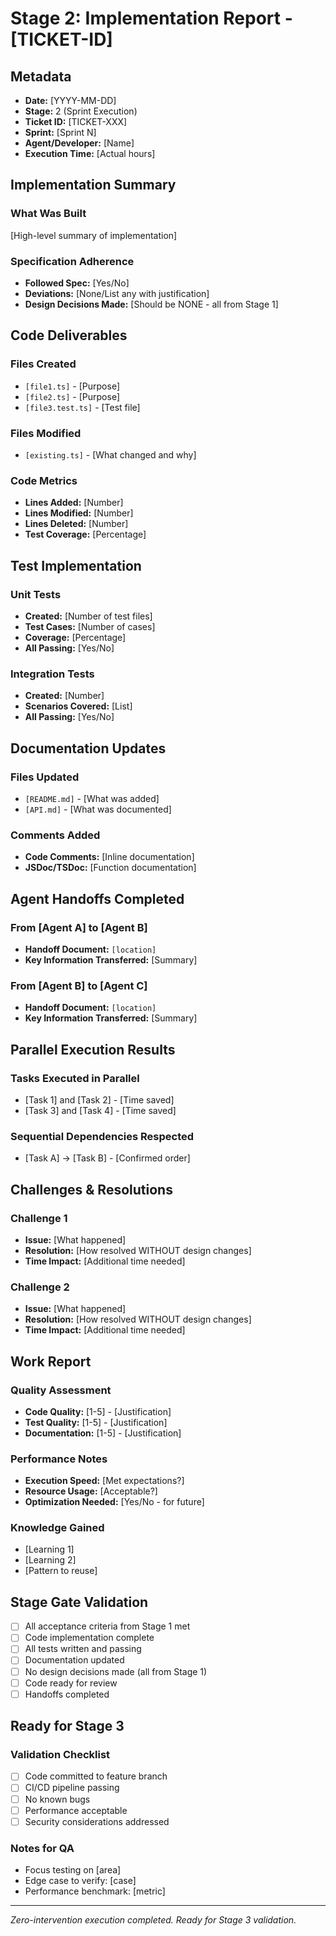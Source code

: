 # Stage 2: Implementation Report - [TICKET-ID]

## Metadata
- **Date:** [YYYY-MM-DD]
- **Stage:** 2 (Sprint Execution)
- **Ticket ID:** [TICKET-XXX]
- **Sprint:** [Sprint N]
- **Agent/Developer:** [Name]
- **Execution Time:** [Actual hours]

## Implementation Summary
### What Was Built
[High-level summary of implementation]

### Specification Adherence
- **Followed Spec:** [Yes/No]
- **Deviations:** [None/List any with justification]
- **Design Decisions Made:** [Should be NONE - all from Stage 1]

## Code Deliverables
### Files Created
- `[file1.ts]` - [Purpose]
- `[file2.ts]` - [Purpose]
- `[file3.test.ts]` - [Test file]

### Files Modified
- `[existing.ts]` - [What changed and why]

### Code Metrics
- **Lines Added:** [Number]
- **Lines Modified:** [Number]
- **Lines Deleted:** [Number]
- **Test Coverage:** [Percentage]

## Test Implementation
### Unit Tests
- **Created:** [Number of test files]
- **Test Cases:** [Number of cases]
- **Coverage:** [Percentage]
- **All Passing:** [Yes/No]

### Integration Tests
- **Created:** [Number]
- **Scenarios Covered:** [List]
- **All Passing:** [Yes/No]

## Documentation Updates
### Files Updated
- `[README.md]` - [What was added]
- `[API.md]` - [What was documented]

### Comments Added
- **Code Comments:** [Inline documentation]
- **JSDoc/TSDoc:** [Function documentation]

## Agent Handoffs Completed
### From [Agent A] to [Agent B]
- **Handoff Document:** `[location]`
- **Key Information Transferred:** [Summary]

### From [Agent B] to [Agent C]
- **Handoff Document:** `[location]`
- **Key Information Transferred:** [Summary]

## Parallel Execution Results
### Tasks Executed in Parallel
- [Task 1] and [Task 2] - [Time saved]
- [Task 3] and [Task 4] - [Time saved]

### Sequential Dependencies Respected
- [Task A] → [Task B] - [Confirmed order]

## Challenges & Resolutions
### Challenge 1
- **Issue:** [What happened]
- **Resolution:** [How resolved WITHOUT design changes]
- **Time Impact:** [Additional time needed]

### Challenge 2
- **Issue:** [What happened]
- **Resolution:** [How resolved WITHOUT design changes]
- **Time Impact:** [Additional time needed]

## Work Report
### Quality Assessment
- **Code Quality:** [1-5] - [Justification]
- **Test Quality:** [1-5] - [Justification]
- **Documentation:** [1-5] - [Justification]

### Performance Notes
- **Execution Speed:** [Met expectations?]
- **Resource Usage:** [Acceptable?]
- **Optimization Needed:** [Yes/No - for future]

### Knowledge Gained
- [Learning 1]
- [Learning 2]
- [Pattern to reuse]

## Stage Gate Validation
- [ ] All acceptance criteria from Stage 1 met
- [ ] Code implementation complete
- [ ] All tests written and passing
- [ ] Documentation updated
- [ ] No design decisions made (all from Stage 1)
- [ ] Code ready for review
- [ ] Handoffs completed

## Ready for Stage 3
### Validation Checklist
- [ ] Code committed to feature branch
- [ ] CI/CD pipeline passing
- [ ] No known bugs
- [ ] Performance acceptable
- [ ] Security considerations addressed

### Notes for QA
- Focus testing on [area]
- Edge case to verify: [case]
- Performance benchmark: [metric]

---
*Zero-intervention execution completed. Ready for Stage 3 validation.*